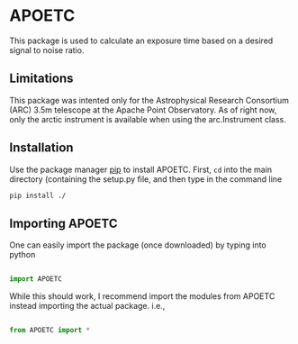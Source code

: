 # APOETC

This package is used to calculate an exposure time based on a desired signal to noise ratio.


## Limitations

This package was intented only for the Astrophysical Research Consortium (ARC) 3.5m telescope at the Apache Point Observatory. As of right now, only the arctic instrument is available when using the arc.Instrument class.

## Installation

Use the package manager [pip](https://pip.pypa.io/en/stable/) to install APOETC. First, ```cd``` into the main directory (containing the setup.py file, and then type in the command line

```bash
pip install ./
```

## Importing APOETC

One can easily import the package (once downloaded) by typing into python

```python

import APOETC
```

While this should work, I recommend import the modules from APOETC instead importing the actual package. i.e.,

```python

from APOETC import *
``` 